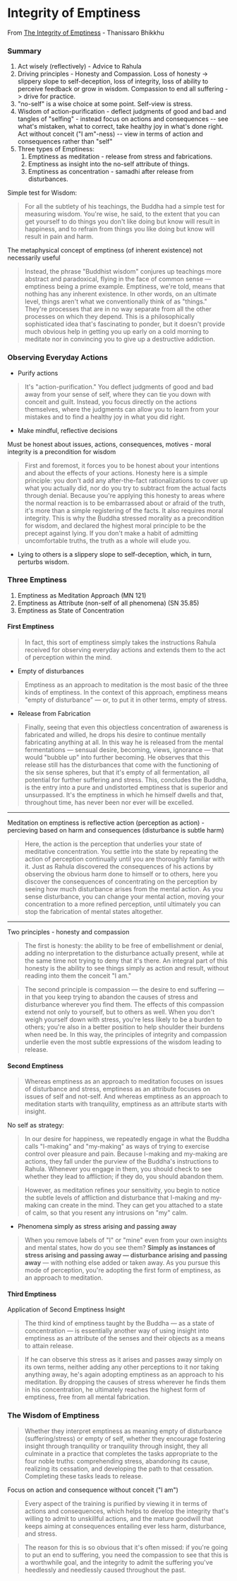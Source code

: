 # Integrity of Emptiness

From [The Integrity of Emptiness](https://www.accesstoinsight.org/lib/authors/thanissaro/integrityofemptiness.html) - Thanissaro Bhikkhu

### Summary

1. Act wisely (reflectively) - Advice to Rahula
2. Driving principles - Honesty and Compassion. Loss of honesty -> slippery slope to self-deception, loss of integrity, loss of ability to perceive feedback or grow in wisdom. Compassion to end all suffering -> drive for practice.
3. "no-self" is a wise choice at some point. Self-view is stress.
4. Wisdom of action-purification - deflect judgments of good and bad and tangles of "selfing" - instead focus on actions and consequences -- see what's mistaken, what to correct, take healthy joy in what's done right. Act without conceit ("I am"-ness) -- view in terms of action and consequences rather than "self"
5. Three types of Emptiness:
   1. Emptiness as meditation - release from stress and fabrications.
   2. Emptiness as insight into the no-self attribute of things.
   3. Emptiness as concentration - samadhi after release from disturbances.

Simple test for Wisdom:

> For all the subtlety of his teachings, the Buddha had a simple test for measuring wisdom. You're wise, he said, to the extent that you can get yourself to do things you don't like doing but know will result in happiness, and to refrain from things you like doing but know will result in pain and harm.

The metaphysical concept of emptiness (of inherent existence) not necessarily useful

> Instead, the phrase "Buddhist wisdom" conjures up teachings more abstract and paradoxical, flying in the face of common sense — emptiness being a prime example. Emptiness, we're told, means that nothing has any inherent existence. In other words, on an ultimate level, things aren't what we conventionally think of as "things." They're processes that are in no way separate from all the other processes on which they depend. This is a philosophically sophisticated idea that's fascinating to ponder, but it doesn't provide much obvious help in getting you up early on a cold morning to meditate nor in convincing you to give up a destructive addiction.

### **Observing Everyday Actions**

* Purify actions

> It's "action-purification." You deflect judgments of good and bad away from your sense of self, where they can tie you down with conceit and guilt. Instead, you focus directly on the actions themselves, where the judgments can allow you to learn from your mistakes and to find a healthy joy in what you did right.

* Make mindful, reflective decisions

Must be honest about issues, actions, consequences, motives - moral integrity is a precondition for wisdom

> First and foremost, it forces you to be honest about your intentions and about the effects of your actions. Honesty here is a simple principle: you don't add any after-the-fact rationalizations to cover up what you actually did, nor do you try to subtract from the actual facts through denial. Because you're applying this honesty to areas where the normal reaction is to be embarrassed about or afraid of the truth, it's more than a simple registering of the facts. It also requires moral integrity. This is why the Buddha stressed morality as a precondition for wisdom, and declared the highest moral principle to be the precept against lying. If you don't make a habit of admitting uncomfortable truths, the truth as a whole will elude you.

* Lying to others is a slippery slope to self-deception, which, in turn, perturbs wisdom.

### Three Emptiness

1. Emptiness as Meditation Approach (MN 121)
2. Emptiness as Attribute (non-self of all phenomena) (SN 35.85)
3. Emptiness as State of Concentration

#### First Emptiness

> In fact, this sort of emptiness simply takes the instructions Rahula received for observing everyday actions and extends them to the act of perception within the mind.

* Empty of disturbances

> Emptiness as an approach to meditation is the most basic of the three kinds of emptiness. In the context of this approach, emptiness means "empty of disturbance" — or, to put it in other terms, empty of stress.

* Release from Fabrication

> Finally, seeing that even this objectless concentration of awareness is fabricated and willed, he drops his desire to continue mentally fabricating anything at all. In this way he is released from the mental fermentations — sensual desire, becoming, views, ignorance — that would "bubble up" into further becoming. He observes that this release still has the disturbances that come with the functioning of the six sense spheres, but that it's empty of all fermentation, all potential for further suffering and stress. This, concludes the Buddha, is the entry into a pure and undistorted emptiness that is superior and unsurpassed. It's the emptiness in which he himself dwells and that, throughout time, has never been nor ever will be excelled.

***

Meditation on emptiness is reflective action (perception as action) - percieving based on harm and consequences (disturbance is subtle harm)

> Here, the action is the perception that underlies your state of meditative concentration. You settle into the state by repeating the action of perception continually until you are thoroughly familiar with it. Just as Rahula discovered the consequences of his actions by observing the obvious harm done to himself or to others, here you discover the consequences of concentrating on the perception by seeing how much disturbance arises from the mental action. As you sense disturbance, you can change your mental action, moving your concentration to a more refined perception, until ultimately you can stop the fabrication of mental states altogether.

***

Two principles - honesty and compassion

> The first is honesty: the ability to be free of embellishment or denial, adding no interpretation to the disturbance actually present, while at the same time not trying to deny that it's there. An integral part of this honesty is the ability to see things simply as action and result, without reading into them the conceit "I am."

> The second principle is compassion — the desire to end suffering — in that you keep trying to abandon the causes of stress and disturbance wherever you find them. The effects of this compassion extend not only to yourself, but to others as well. When you don't weigh yourself down with stress, you're less likely to be a burden to others; you're also in a better position to help shoulder their burdens when need be. In this way, the principles of integrity and compassion underlie even the most subtle expressions of the wisdom leading to release.

#### Second Emptiness

> Whereas emptiness as an approach to meditation focuses on issues of disturbance and stress, emptiness as an attribute focuses on issues of self and not-self. And whereas emptiness as an approach to meditation starts with tranquility, emptiness as an attribute starts with insight.

No self as strategy:

> In our desire for happiness, we repeatedly engage in what the Buddha calls "I-making" and "my-making" as ways of trying to exercise control over pleasure and pain. Because I-making and my-making are actions, they fall under the purview of the Buddha's instructions to Rahula. Whenever you engage in them, you should check to see whether they lead to affliction; if they do, you should abandon them.

> However, as meditation refines your sensitivity, you begin to notice the subtle levels of affliction and disturbance that I-making and my-making can create in the mind. They can get you attached to a state of calm, so that you resent any intrusions on "my" calm.

* Phenomena simply as stress arising and passing away

> &#x20;When you remove labels of "I" or "mine" even from your own insights and mental states, how do you see them? **Simply as instances of stress arising and passing away — disturbance arising and passing away** — with nothing else added or taken away. As you pursue this mode of perception, you're adopting the first form of emptiness, as an approach to meditation.

#### Third Emptiness

Application of Second Emptiness Insight

> The third kind of emptiness taught by the Buddha — as a state of concentration — is essentially another way of using insight into emptiness as an attribute of the senses and their objects as a means to attain release.

> &#x20;If he can observe this stress as it arises and passes away simply on its own terms, neither adding any other perceptions to it nor taking anything away, he's again adopting emptiness as an approach to his meditation. By dropping the causes of stress wherever he finds them in his concentration, he ultimately reaches the highest form of emptiness, free from all mental fabrication.

### The Wisdom of Emptiness

> &#x20;Whether they interpret emptiness as meaning empty of disturbance (suffering/stress) or empty of self, whether they encourage fostering insight through tranquility or tranquility through insight, they all culminate in a practice that completes the tasks appropriate to the four noble truths: comprehending stress, abandoning its cause, realizing its cessation, and developing the path to that cessation. Completing these tasks leads to release.

Focus on action and consequence without conceit ("I am")

> Every aspect of the training is purified by viewing it in terms of actions and consequences, which helps to develop the integrity that's willing to admit to unskillful actions, and the mature goodwill that keeps aiming at consequences entailing ever less harm, disturbance, and stress.

> The reason for this is so obvious that it's often missed: if you're going to put an end to suffering, you need the compassion to see that this is a worthwhile goal, and the integrity to admit the suffering you've heedlessly and needlessly caused throughout the past.
